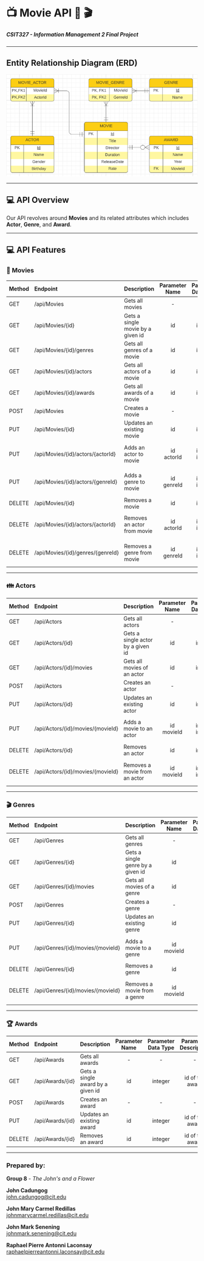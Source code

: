 # :tv: Movie API :movie_camera: :clapper:

##### CSIT327 - *Information Management 2* Final Project
---

## Entity Relationship Diagram (ERD)
![Database Diagram](DatabaseDiagram.png)

---

## :computer: API Overview
Our API revolves around **Movies** and its related attributes which includes **Actor**, **Genre**, and **Award**.

---

## :computer: API Features
### :movie_camera: Movies

| Method     | Endpoint                          | Description                       | Parameter<br/>Name | Parameter<br/>Data Type | Parameter<br/>Description |
|:---------- |:--------------------------------- |:----------------------------------|:------------------:|:-----------------------:|:-------------------------:|                       
| GET        | /api/Movies                       | Gets all movies                   | -                  | -                       | -                         |
| GET        | /api/Movies/{id}                  | Gets a single movie by a given id | id                 | integer                 | id of the movie           |
| GET        | /api/Movies/{id}/genres           | Gets all genres of a movie        | id                 | integer                 | id of the movie           |
| GET        | /api/Movies/{id}/actors           | Gets all actors of a movie        | id                 | integer                 | id of the movie           |
| GET        | /api/Movies/{id}/awards           | Gets all awards of a movie        | id                 | integer                 | id of the movie           |
| POST       | /api/Movies                       | Creates a movie                   | -                  | -                       | -                         |
| PUT        | /api/Movies/{id}                  | Updates an existing movie         | id                 | integer                 | id of the movie           |
| PUT        | /api/Movies/{id}/actors/{actorId} | Adds an actor to movie            | id<br/>actorId | integer<br/>integer | id of the movie<br/>id of the actor |
| PUT        | /api/Movies/{id}/actors/{genreId} | Adds a genre to movie             | id<br/>genreId | integer<br/>integer | id of the movie<br/>id of the genre | 
| DELETE     | /api/Movies/{id}                  | Removes a movie                   | id                 | integer                 | id of the movie           |
| DELETE     | /api/Movies/{id}/actors/{actorId} | Removes an actor from movie       | id<br/>actorId | integer<br/>integer | id of the movie<br/>id of the actor |
| DELETE     | /api/Movies/{id}/genres/{genreId} | Removes a genre from movie        | id<br/>genreId | integer<br/>integer | id of the movie<br/>id of the genre | 

---

### :family: Actors

|Method      |Endpoint                           |Description                        | Parameter<br/>Name | Parameter<br/>Data Type | Parameter<br/>Description |
|:---------- |:--------------------------------- |:----------------------------------|:------------------:|:-----------------------:|:-------------------------:|   
| GET        | /api/Actors                       | Gets all actors                   | -                  | -                       | -                         |
| GET        | /api/Actors/{id}                  | Gets a single actor by a given id | id                 | integer                 | id of the actor           |
| GET        | /api/Actors/{id}/movies           | Gets all movies of an actor       | id                 | integer                 | id of the actor           |
| POST       | /api/Actors                       | Creates an actor                  | -                  | -                       | -                         |
| PUT        | /api/Actors/{id}                  | Updates an existing actor         | id                 | integer                 | id of the actor           |
| PUT        | /api/Actors/{id}/movies/{movieId} | Adds a movie to an actor          | id<br/>movieId | integer<br/>integer | id of the actor<br/> id of the movie |
| DELETE     | /api/Actors/{id}                  | Removes an actor                  | id                 | integer                 | id of the actor           |
| DELETE     | /api/Actors/{id}/movies/{movieId} | Removes a movie from an actor     | id<br/>movieId | integer<br/>integer | id of the actor<br/>id of the movie |

---

### :clapper: Genres

|Method      |Endpoint                           |Description                        | Parameter<br/>Name | Parameter<br/>Data Type | Parameter<br/>Description |
|:---------- |:--------------------------------- |:----------------------------------|:------------------:|:-----------------------:|:-------------------------:| 
| GET        | /api/Genres                       | Gets all genres                   | -                  | -                       | -                         |
| GET        | /api/Genres/{id}                  | Gets a single genre by a given id | id                 | integer                 | id of the genre           |
| GET        | /api/Genres/{id}/movies           | Gets all movies of a genre        | id                 | integer                 | id of the genre           |
| POST       | /api/Genres                       | Creates a genre                   | -                  | -                       | -                         |
| PUT        | /api/Genres/{id}                  | Updates an existing genre         | id                 | integer                 | id of the genre           |
| PUT        | /api/Genres/{id}/movies/{movieId} | Adds a movie to a genre           | id<br/>movieId | integer<br/>integer | id of the genre<br/>id of the movie |
| DELETE     | /api/Genres/{id}                  | Removes a genre                   | id                 | integer                 | id of the genre           |
| DELETE     | /api/Genres/{id}/movies/{movieId} | Removes a movie from a genre      | id<br/>movieId | integer<br/>integer | id of the genre<br/>id of the movie |

---

### :trophy: Awards

|Method      |Endpoint                           |Description                        | Parameter<br/>Name | Parameter<br/>Data Type | Parameter<br/>Description |
|:---------- |:--------------------------------- |:----------------------------------|:------------------:|:-----------------------:|:-------------------------:| 
| GET        | /api/Awards                       | Gets all awards                   | -                  | -                       | -                         |
| GET        | /api/Awards/{id}                  | Gets a single award by a given id | id                 | integer                 | id of the award           |
| POST       | /api/Awards                       | Creates an award                  | -                  | -                       | -                         |
| PUT        | /api/Awards/{id}                  | Updates an existing award         | id                 | integer                 | id of the award           |
| DELETE     | /api/Awards/{id}                  | Removes an award                  | id                 | integer                 | id of the award           |

---
### Prepared by:

**Group 8** - *The John's and a Flower*

**John Cadungog** \
john.cadungog@cit.edu

**John Mary Carmel Redillas** \
johnmarycarmel.redillas@cit.edu

**John Mark Senening** \
johnmark.senening@cit.edu

**Raphael Pierre Antonni Laconsay** \
raphaelpierreantonni.laconsay@cit.edu
